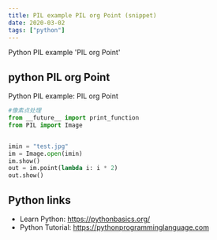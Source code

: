 ```yaml
---
title: PIL example PIL org Point (snippet)
date: 2020-03-02
tags: ["python"]
---
```

Python PIL example 'PIL org Point'


## python PIL org Point

Python PIL example: PIL org Point

```python
#像素点处理
from __future__ import print_function
from PIL import Image


imin = "test.jpg"
im = Image.open(imin)
im.show()
out = im.point(lambda i: i * 2)
out.show()

```

## Python links

- Learn Python: https://pythonbasics.org/
- Python Tutorial: https://pythonprogramminglanguage.com
